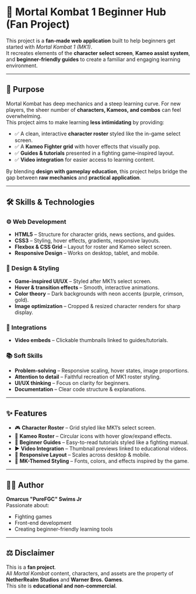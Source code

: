 # 🥋 Mortal Kombat 1 Beginner Hub (Fan Project)

This project is a **fan-made web application** built to help beginners get started with *Mortal Kombat 1 (MK1)*.  
It recreates elements of the **character select screen**, **Kameo assist system**, and **beginner-friendly guides** to create a familiar and engaging learning environment.  

---

## 🎯 Purpose

Mortal Kombat has deep mechanics and a steep learning curve. For new players, the sheer number of **characters, Kameos, and combos** can feel overwhelming.  
This project aims to make learning **less intimidating** by providing:

- ✅ A clean, interactive **character roster** styled like the in-game select screen.  
- ✅ A **Kameo Fighter grid** with hover effects that visually pop.  
- ✅ **Guides & tutorials** presented in a fighting game–inspired layout.  
- ✅ **Video integration** for easier access to learning content.  

By blending **design with gameplay education**, this project helps bridge the gap between **raw mechanics** and **practical application**.  

---

## 🛠️ Skills & Technologies

### ⚙️ Web Development
- **HTML5** – Structure for character grids, news sections, and guides.  
- **CSS3** – Styling, hover effects, gradients, responsive layouts.  
- **Flexbox & CSS Grid** – Layout for roster and Kameo select screen.  
- **Responsive Design** – Works on desktop, tablet, and mobile.  

### 🎨 Design & Styling
- **Game-inspired UI/UX** – Styled after MK1’s select screen.  
- **Hover & transition effects** – Smooth, interactive animations.  
- **Color theory** – Dark backgrounds with neon accents (purple, crimson, gold).  
- **Image optimization** – Cropped & resized character renders for sharp display.  

### 🔗 Integrations
- **Video embeds** – Clickable thumbnails linked to guides/tutorials.  

### 📚 Soft Skills
- **Problem-solving** – Responsive scaling, hover states, image proportions.  
- **Attention to detail** – Faithful recreation of MK1 roster styling.  
- **UI/UX thinking** – Focus on clarity for beginners.  
- **Documentation** – Clear code structure & explanations.  

---

## ✨ Features

- 🎮 **Character Roster** – Grid styled like MK1’s select screen.  
- 🥷 **Kameo Roster** – Circular icons with hover glow/expand effects.  
- 📖 **Beginner Guides** – Easy-to-read tutorials styled like a fighting manual.  
- ▶️ **Video Integration** – Thumbnail previews linked to educational videos.  
- 📱 **Responsive Layout** – Scales across desktop & mobile.  
- 🎨 **MK-Themed Styling** – Fonts, colors, and effects inspired by the game.  

---

## 👨‍💻 Author

**Omarcus "PureFGC" Swims Jr**  
Passionate about:  
- Fighting games  
- Front-end development  
- Creating beginner-friendly learning tools  

---

## ⚖️ Disclaimer

This is a **fan project**.  
All *Mortal Kombat* content, characters, and assets are the property of **NetherRealm Studios** and **Warner Bros. Games**.  
This site is **educational and non-commercial**.  
